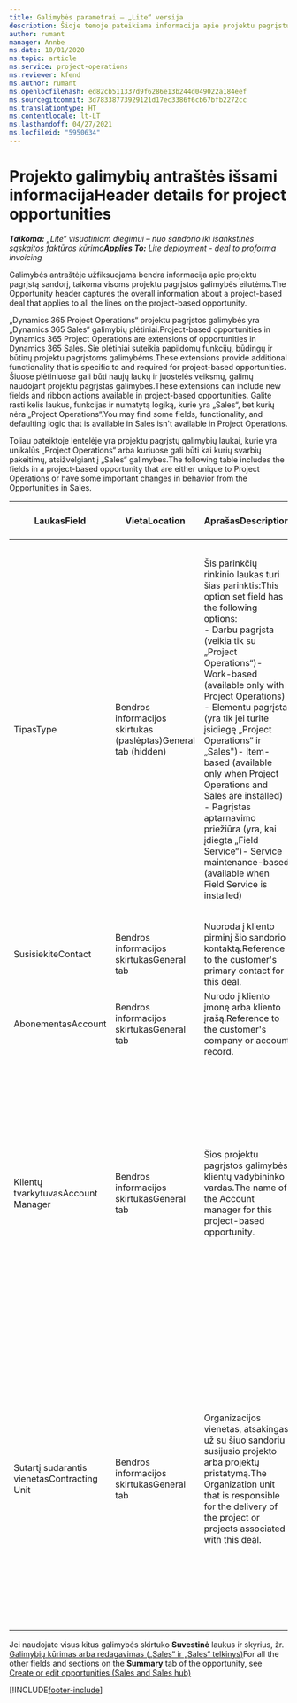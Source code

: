 ```yaml
---
title: Galimybės parametrai – „Lite“ versija
description: Šioje temoje pateikiama informacija apie projektu pagrįstų sandorių ir projektu pagrįstų galimybių eilutes.
author: rumant
manager: Annbe
ms.date: 10/01/2020
ms.topic: article
ms.service: project-operations
ms.reviewer: kfend
ms.author: rumant
ms.openlocfilehash: ed82cb511337d9f6286e13b244d049022a184eef
ms.sourcegitcommit: 3d78338773929121d17ec3386f6cb67bfb2272cc
ms.translationtype: HT
ms.contentlocale: lt-LT
ms.lasthandoff: 04/27/2021
ms.locfileid: "5950634"
---
```

# <a name="header-details-for-project-opportunities"></a><span data-ttu-id="0d2b6-103">Projekto galimybių antraštės išsami informacija</span><span class="sxs-lookup"><span data-stu-id="0d2b6-103">Header details for project opportunities</span></span>

<span data-ttu-id="0d2b6-104">_**Taikoma:** „Lite“ visuotiniam diegimui – nuo sandorio iki išankstinės sąskaitos faktūros kūrimo_</span><span class="sxs-lookup"><span data-stu-id="0d2b6-104">_**Applies To:** Lite deployment - deal to proforma invoicing_</span></span>

<span data-ttu-id="0d2b6-105">Galimybės antraštėje užfiksuojama bendra informacija apie projektu pagrįstą sandorį, taikoma visoms projektu pagrįstos galimybės eilutėms.</span><span class="sxs-lookup"><span data-stu-id="0d2b6-105">The Opportunity header captures the overall information about a project-based deal that applies to all the lines on the project-based opportunity.</span></span>

<span data-ttu-id="0d2b6-106">„Dynamics 365 Project Operations“ projektu pagrįstos galimybės yra „Dynamics 365 Sales“ galimybių plėtiniai.</span><span class="sxs-lookup"><span data-stu-id="0d2b6-106">Project-based opportunities in Dynamics 365 Project Operations are extensions of opportunities in Dynamics 365 Sales.</span></span> <span data-ttu-id="0d2b6-107">Šie plėtiniai suteikia papildomų funkcijų, būdingų ir būtinų projektu pagrįstoms galimybėms.</span><span class="sxs-lookup"><span data-stu-id="0d2b6-107">These extensions provide additional functionality that is specific to and required for project-based opportunities.</span></span> <span data-ttu-id="0d2b6-108">Šiuose plėtiniuose gali būti naujų laukų ir juostelės veiksmų, galimų naudojant projektu pagrįstas galimybes.</span><span class="sxs-lookup"><span data-stu-id="0d2b6-108">These extensions can include new fields and ribbon actions available in project-based opportunities.</span></span> <span data-ttu-id="0d2b6-109">Galite rasti kelis laukus, funkcijas ir numatytą logiką, kurie yra „Sales“, bet kurių nėra „Project Operations“.</span><span class="sxs-lookup"><span data-stu-id="0d2b6-109">You may find some fields, functionality, and defaulting logic that is available in Sales isn't available in Project Operations.</span></span>

<span data-ttu-id="0d2b6-110">Toliau pateiktoje lentelėje yra projektu pagrįstų galimybių laukai, kurie yra unikalūs „Project Operations“ arba kuriuose gali būti kai kurių svarbių pakeitimų, atsižvelgiant į „Sales“ galimybes.</span><span class="sxs-lookup"><span data-stu-id="0d2b6-110">The following table includes the fields in a project-based opportunity that are either unique to Project Operations or have some important changes in behavior from the Opportunities in Sales.</span></span>

| <span data-ttu-id="0d2b6-111">**Laukas**</span><span class="sxs-lookup"><span data-stu-id="0d2b6-111">**Field**</span></span> | <span data-ttu-id="0d2b6-112">**Vieta**</span><span class="sxs-lookup"><span data-stu-id="0d2b6-112">**Location**</span></span> | <span data-ttu-id="0d2b6-113">**Aprašas**</span><span class="sxs-lookup"><span data-stu-id="0d2b6-113">**Description**</span></span> | <span data-ttu-id="0d2b6-114">**Tolesnis poveikis**</span><span class="sxs-lookup"><span data-stu-id="0d2b6-114">**Downstream impact**</span></span> |
| --- | --- | --- | --- |
| <span data-ttu-id="0d2b6-115">Tipas</span><span class="sxs-lookup"><span data-stu-id="0d2b6-115">Type</span></span> | <span data-ttu-id="0d2b6-116">Bendros informacijos skirtukas (paslėptas)</span><span class="sxs-lookup"><span data-stu-id="0d2b6-116">General tab (hidden)</span></span> | <span data-ttu-id="0d2b6-117">Šis parinkčių rinkinio laukas turi šias parinktis:</span><span class="sxs-lookup"><span data-stu-id="0d2b6-117">This option set field has the following options:</span></span></br><span data-ttu-id="0d2b6-118">- Darbu pagrįsta (veikia tik su „Project Operations“)</span><span class="sxs-lookup"><span data-stu-id="0d2b6-118">- Work-based (available only with Project Operations)</span></span></br><span data-ttu-id="0d2b6-119">- Elementu pagrįsta (yra tik jei turite įsidiegę „Project Operations“ ir „Sales")</span><span class="sxs-lookup"><span data-stu-id="0d2b6-119">- Item-based (available only when Project Operations and Sales are installed)</span></span></br><span data-ttu-id="0d2b6-120">- Pagrįstas aptarnavimo priežiūra (yra, kai įdiegta „Field Service“)</span><span class="sxs-lookup"><span data-stu-id="0d2b6-120">- Service maintenance-based (available when Field Service is installed)</span></span> | <span data-ttu-id="0d2b6-121">Kai naudojate „Project Operations“, ši lauko reikšmė automatiškai nustatoma kaip **Darbu pagrįsta**, kuri galimybę suklasifikuoja kaip projektu pagrįstą.</span><span class="sxs-lookup"><span data-stu-id="0d2b6-121">When you use Project Operations, this field value is automatically set to **Work-based** which classifies the Opportunity as project-based.</span></span> <span data-ttu-id="0d2b6-122">Galimybė turi būti pagrįsta projektu, kad būtų galima įjungti visus su projektu susijusius išplėtimus ir funkcijas tolesniuose šio sandorio procesuose.</span><span class="sxs-lookup"><span data-stu-id="0d2b6-122">An Opportunity should be project-based to enable all project-specific extensions and functionality in the downstream sales process for this deal.</span></span> |
| <span data-ttu-id="0d2b6-123">Susisiekite</span><span class="sxs-lookup"><span data-stu-id="0d2b6-123">Contact</span></span> | <span data-ttu-id="0d2b6-124">Bendros informacijos skirtukas</span><span class="sxs-lookup"><span data-stu-id="0d2b6-124">General tab</span></span> | <span data-ttu-id="0d2b6-125">Nuoroda į kliento pirminį šio sandorio kontaktą.</span><span class="sxs-lookup"><span data-stu-id="0d2b6-125">Reference to the customer's primary contact for this deal.</span></span> | |
| <span data-ttu-id="0d2b6-126">Abonementas</span><span class="sxs-lookup"><span data-stu-id="0d2b6-126">Account</span></span> | <span data-ttu-id="0d2b6-127">Bendros informacijos skirtukas</span><span class="sxs-lookup"><span data-stu-id="0d2b6-127">General tab</span></span> | <span data-ttu-id="0d2b6-128">Nurodo į kliento įmonę arba kliento įrašą.</span><span class="sxs-lookup"><span data-stu-id="0d2b6-128">Reference to the customer's company or account record.</span></span> | |
| <span data-ttu-id="0d2b6-129">Klientų tvarkytuvas</span><span class="sxs-lookup"><span data-stu-id="0d2b6-129">Account Manager</span></span> | <span data-ttu-id="0d2b6-130">Bendros informacijos skirtukas</span><span class="sxs-lookup"><span data-stu-id="0d2b6-130">General tab</span></span> | <span data-ttu-id="0d2b6-131">Šios projektu pagrįstos galimybės klientų vadybininko vardas.</span><span class="sxs-lookup"><span data-stu-id="0d2b6-131">The name of the Account manager for this project-based opportunity.</span></span> | <span data-ttu-id="0d2b6-132">Klientų vadybininkas yra atsakingas už ryšių su klientu viso projekto metu valdymą.</span><span class="sxs-lookup"><span data-stu-id="0d2b6-132">The Account manager is responsible for managing the relationship with the customer through the completion of this project.</span></span> <span data-ttu-id="0d2b6-133">Remiantis rezervuojamų išteklių įrašo susiejimu su klientų vadybininku, sutartį sudarantis vienetas laikomas numatytuoju.</span><span class="sxs-lookup"><span data-stu-id="0d2b6-133">Based on the bookable resource record tied to the Account manager, the contracting unit is defaulted.</span></span> |
| <span data-ttu-id="0d2b6-134">Sutartį sudarantis vienetas</span><span class="sxs-lookup"><span data-stu-id="0d2b6-134">Contracting Unit</span></span> | <span data-ttu-id="0d2b6-135">Bendros informacijos skirtukas</span><span class="sxs-lookup"><span data-stu-id="0d2b6-135">General tab</span></span> | <span data-ttu-id="0d2b6-136">Organizacijos vienetas, atsakingas už su šiuo sandoriu susijusio projekto arba projektų pristatymą.</span><span class="sxs-lookup"><span data-stu-id="0d2b6-136">The Organization unit that is responsible for the delivery of the project or projects associated with this deal.</span></span> | <span data-ttu-id="0d2b6-137">Sutartį sudarantis vienetas yra įmonės padalinys, kuris vykdys projektus po to, kai sandoris bus uždarytas.</span><span class="sxs-lookup"><span data-stu-id="0d2b6-137">The contracting unit is the division of the company that will complete the project(s) after the deal is closed.</span></span> <span data-ttu-id="0d2b6-138">Kiekvienas sutartį sudarantis vienetas turi valiutą, o ši valiuta naudojama projekto metu padarytoms sąmatinėms ir faktinėms išlaidoms.</span><span class="sxs-lookup"><span data-stu-id="0d2b6-138">Every contracting unit has a currency, and this currency is used to report estimated and actual costs incurred during the project.</span></span> |

<span data-ttu-id="0d2b6-139">Jei naudojate visus kitus galimybės skirtuko **Suvestinė** laukus ir skyrius, žr. [Galimybių kūrimas arba redagavimas („Sales“ ir „Sales“ telkinys)](/dynamics365/sales-enterprise/create-edit-opportunity-sales)</span><span class="sxs-lookup"><span data-stu-id="0d2b6-139">For all the other fields and sections on the **Summary** tab of the opportunity, see [Create or edit opportunities (Sales and Sales hub)](/dynamics365/sales-enterprise/create-edit-opportunity-sales)</span></span>


[!INCLUDE[footer-include](../../includes/footer-banner.md)]
